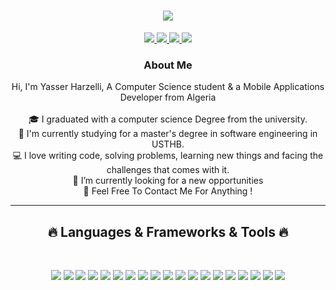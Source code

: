 <!-- ### Hi there 👋 -->

<!--
**ItsYasser/ItsYasser** is a ✨ _special_ ✨ repository because its `README.md` (this file) appears on your GitHub profile.

Here are some ideas to get you started:

- 🔭 I’m currently working on ...
- 🌱 I’m currently learning ...
- 👯 I’m looking to collaborate on ...
- 🤔 I’m looking for help with ...
- 💬 Ask me about ...
- 📫 How to reach me: ...
- 😄 Pronouns: ...
- ⚡ Fun fact: ...
-->
<!-- <img align="right" src="https://visitor-badge.laobi.icu/badge?page_id=ItsYasser.ItsYasser"> -->

<h1 align="center">
  <a href="https://git.io/typing-svg">
    <img src="https://readme-typing-svg.herokuapp.com?color=FF004C&size=30&center=true&vCenter=true&lines=Hello+There+!+;This+is+Yasser+Harzelli+">
  </a>
</h1>

<p align="center">
  
  <a href="https://www.linkedin.com/in/yasser-harzelli">
    <img src="https://img.shields.io/badge/LinkedIn-0077B5?style=for-the-badge&logo=linkedin&logoColor=white">
  </a>
    </a>
    <a href="https://www.fiverr.com/itsyasser">
    <img src="https://img.shields.io/badge/Fiverr.-1DBF73?style=for-the-badge">
  </a>
    <a href="https://www.facebook.com/yasser.harzelli.26">
    <img src="https://img.shields.io/badge/Facebook-4267B2?style=for-the-badge&logo=facebook&logoColor=white">
  </a>
<a href="mailto: yasserharzelli@gmail.com"> 
    <img src="https://img.shields.io/badge/Gmail-D14836?style=for-the-badge&logo=gmail&logoColor=white">
  </a>
</p>
<h3 align="center">About Me</h3>
<p align="center">
  Hi, I'm Yasser Harzelli, A Computer Science student & a Mobile Applications Developer from Algeria 
  <br>
  <br>
  🎓 I graduated with a computer science Degree from the university.
  <br>
  🔬 I'm currently studying for a master's degree in software engineering in USTHB.
  <br>
  💻 I love writing code, solving problems, learning new things and facing the challenges that comes with it.
  <br>
  🔎 I’m currently looking for a new opportunities
  <br>
  💬 Feel Free To Contact Me For Anything !
</p>
<hr>
<h2 align="center">🔥 Languages & Frameworks & Tools 🔥</h2>
<br>
<p align="center"> 
<img src="https://img.shields.io/badge/flutter-02569B?style=for-the-badge&logo=flutter&logoColor=white">
<img src="https://img.shields.io/badge/DART-0175C2?style=for-the-badge&logo=dart&logoColor=white">
<img src="https://img.shields.io/badge/JAVA-007396?style=for-the-badge&logo=java&logoColor=white">
<img src="https://img.shields.io/badge/SQLITE-003B57?style=for-the-badge&logo=SQLITE&logoColor=white">
<img src="https://img.shields.io/badge/MySql-4479A1?style=for-the-badge&logo=mysql&logoColor=white">
<img src="https://img.shields.io/badge/Firebase-FFCA28?style=for-the-badge&logo=firebase&logoColor=white">
<img src="https://img.shields.io/badge/Language-A8B9CC?style=for-the-badge&logo=c&logoColor=white">
<img src="https://img.shields.io/badge/Google%20Cloud-00d9b8?style=for-the-badge&logo=Google%20Cloud&logoColor=white">
<img src="https://img.shields.io/badge/Google%20Maps-00d11c?style=for-the-badge&logo=Google%20Maps&logoColor=white">
<img src="https://img.shields.io/badge/SQL%20-%23025E8C.svg?style=for-the-badge&logo=amazon-dynamodb&logoColor=white">
<img src="https://img.shields.io/badge/Oracle-F80000?style=for-the-badge&logo=oracle&logoColor=white">
<img src="https://img.shields.io/badge/Git-F05032?style=for-the-badge&logo=git&logoColor=white">
<img src="https://img.shields.io/badge/Android-3DDC84?style=for-the-badge&logo=Android&logoColor=white">
<img src="https://img.shields.io/badge/IOS-000000?style=for-the-badge&logo=IOS&logoColor=white">
<img src="https://img.shields.io/badge/PHP-777BB4?style=for-the-badge&logo=php&logoColor=white">
<img src="https://img.shields.io/badge/Latex-008080?style=for-the-badge&logo=latex&logoColor=white">
<img src="https://img.shields.io/badge/Material%20Design-757575?style=for-the-badge&logo=material%20design&logoColor=white">
<img src="https://img.shields.io/badge/Material%20UI-0081CB?style=for-the-badge&logo=material%20UI&logoColor=white">
<img src="https://img.shields.io/badge/Vs_Code-0078D4?style=for-the-badge&logo=visual%20studio%20code&logoColor=white">

</p>
